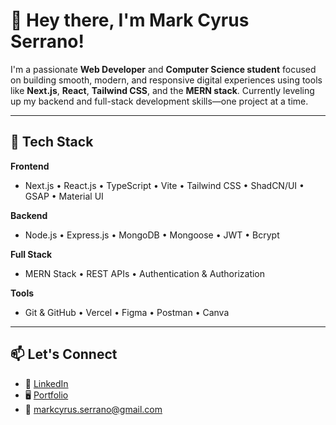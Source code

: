 # 👋 Hey there, I'm Mark Cyrus Serrano!

I'm a passionate **Web Developer** and **Computer Science student** focused on building smooth, modern, and responsive digital experiences using tools like **Next.js**, **React**, **Tailwind CSS**, and the **MERN stack**. Currently leveling up my backend and full-stack development skills—one project at a time.

---

## 🧰 Tech Stack

**Frontend**
- Next.js • React.js • TypeScript • Vite • Tailwind CSS • ShadCN/UI • GSAP • Material UI

**Backend**
- Node.js • Express.js • MongoDB • Mongoose • JWT • Bcrypt

**Full Stack**
- MERN Stack • REST APIs • Authentication & Authorization

**Tools**
- Git & GitHub • Vercel • Figma • Postman • Canva

---

## 📫 Let's Connect

- 💼 [LinkedIn](https://www.linkedin.com/in/markcyrus-serrano)
- 🖥️ [Portfolio](https://cyr-us.vercel.app/)
- 📩 markcyrus.serrano@gmail.com
